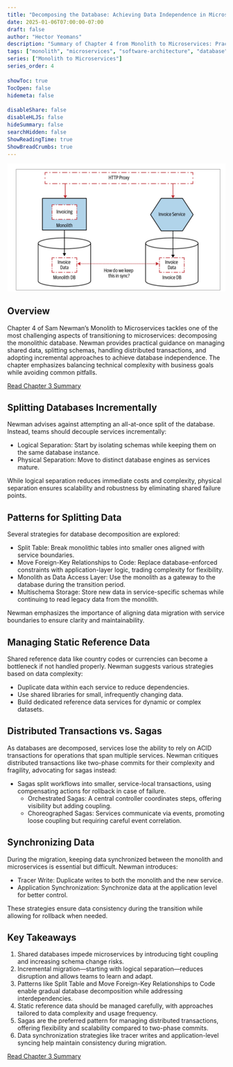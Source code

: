 ```yaml
---
title: "Decomposing the Database: Achieving Data Independence in Microservices"
date: 2025-01-06T07:00:00-07:00
draft: false
author: "Hector Yeomans"
description: "Summary of Chapter 4 from Monolith to Microservices: Practical strategies for splitting monolithic databases and managing data consistency in distributed systems."
tags: ["monolith", "microservices", "software-architecture", "database", "data-consistency"]
series: ["Monolith to Microservices"]
series_order: 4

showToc: true
TocOpen: false
hidemeta: false

disableShare: false
disableHLJS: false
hideSummary: false
searchHidden: false
ShowReadingTime: true
ShowBreadCrumbs: true
---
```


![](hero.jpg)

## Overview

Chapter 4 of Sam Newman’s Monolith to Microservices tackles one of the most challenging aspects of transitioning to microservices: decomposing the monolithic database. Newman provides practical guidance on managing shared data, splitting schemas, handling distributed transactions, and adopting incremental approaches to achieve database independence. The chapter emphasizes balancing technical complexity with business goals while avoiding common pitfalls.

[Read Chapter 3 Summary](/posts/monolith-to-microservices-chapter-3-summary/)

## Splitting Databases Incrementally

Newman advises against attempting an all-at-once split of the database. Instead, teams should decouple services incrementally:

- Logical Separation: Start by isolating schemas while keeping them on the same database instance.
- Physical Separation: Move to distinct database engines as services mature.

While logical separation reduces immediate costs and complexity, physical separation ensures scalability and robustness by eliminating shared failure points.

## Patterns for Splitting Data

Several strategies for database decomposition are explored:

- Split Table: Break monolithic tables into smaller ones aligned with service boundaries.
- Move Foreign-Key Relationships to Code: Replace database-enforced constraints with application-layer logic, trading complexity for flexibility.
- Monolith as Data Access Layer: Use the monolith as a gateway to the database during the transition period.
- Multischema Storage: Store new data in service-specific schemas while continuing to read legacy data from the monolith.

Newman emphasizes the importance of aligning data migration with service boundaries to ensure clarity and maintainability.

## Managing Static Reference Data

Shared reference data like country codes or currencies can become a bottleneck if not handled properly. Newman suggests various strategies based on data complexity:

- Duplicate data within each service to reduce dependencies.
- Use shared libraries for small, infrequently changing data.
- Build dedicated reference data services for dynamic or complex datasets.

## Distributed Transactions vs. Sagas

As databases are decomposed, services lose the ability to rely on ACID transactions for operations that span multiple services. Newman critiques distributed transactions like two-phase commits for their complexity and fragility, advocating for sagas instead:

- Sagas split workflows into smaller, service-local transactions, using compensating actions for rollback in case of failure.
  - Orchestrated Sagas: A central controller coordinates steps, offering visibility but adding coupling.
  - Choreographed Sagas: Services communicate via events, promoting loose coupling but requiring careful event correlation.

## Synchronizing Data

During the migration, keeping data synchronized between the monolith and microservices is essential but difficult. Newman introduces:

- Tracer Write: Duplicate writes to both the monolith and the new service.
- Application Synchronization: Synchronize data at the application level for better control.

These strategies ensure data consistency during the transition while allowing for rollback when needed.

## Key Takeaways

1. Shared databases impede microservices by introducing tight coupling and increasing schema change risks.
2. Incremental migration—starting with logical separation—reduces disruption and allows teams to learn and adapt.
3. Patterns like Split Table and Move Foreign-Key Relationships to Code enable gradual database decomposition while addressing interdependencies.
4. Static reference data should be managed carefully, with approaches tailored to data complexity and usage frequency.
5. Sagas are the preferred pattern for managing distributed transactions, offering flexibility and scalability compared to two-phase commits.
6. Data synchronization strategies like tracer writes and application-level syncing help maintain consistency during migration.

[Read Chapter 3 Summary](/posts/monolith-to-microservices-chapter-3-summary/)
